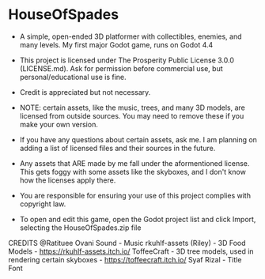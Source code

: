 # HouseOfSpades
* A simple, open-ended 3D platformer with collectibles, enemies, and many levels. My first major Godot game, runs on Godot 4.4
* This project is licensed under The Prosperity Public License 3.0.0 (LICENSE.md). Ask for permission before commercial use, but personal/educational use is fine.
* Credit is appreciated but not necessary.

* NOTE: certain assets, like the music, trees, and many 3D models, are licensed from outside sources. You may need to remove these if you make your own version.
* If you have any questions about certain assets, ask me. I am planning on adding a list of licensed files and their sources in the future.
* Any assets that ARE made by me fall under the aformentioned license. This gets foggy with some assets like the skyboxes, and I don't know how the licenses apply there.
* You are responsible for ensuring your use of this project complies with copyright law.

* To open and edit this game, open the Godot project list and click Import, selecting the HouseOfSpades.zip file



CREDITS
@Ratituee
Ovani Sound - Music
rkuhlf-assets (Riley) - 3D Food Models - https://rkuhlf-assets.itch.io/
ToffeeCraft - 3D tree models, used in rendering certain skyboxes - https://toffeecraft.itch.io/
Syaf Rizal - Title Font
